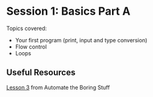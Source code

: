 # Session 1: Basics Part A

Topics covered:
- Your first program (print, input and type conversion)
- Flow control 
- Loops

## Useful Resources

[Lesson 3](https://youtu.be/buMTH6ICnqk) from Automate the Boring Stuff
